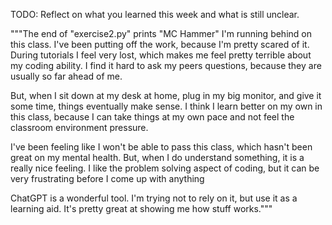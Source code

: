 TODO: Reflect on what you learned this week and what is still unclear.

"""The end of "exercise2.py" prints "MC Hammer"
I'm running behind on this class. I've been putting off the work, because I'm pretty scared of it. During tutorials I feel very lost, which makes me feel pretty terrible about my coding ability. I find it hard to ask my peers questions, because they are usually so far ahead of me.

But, when I sit down at my desk at home, plug in my big monitor, and give it some time, things eventually make sense. I think I learn better on my own in this class, because I can take things at my own pace and not feel the classroom environment pressure.

I've been feeling like I won't be able to pass this class, which hasn't been great on my mental health. But, when I do understand something, it is a really nice feeling. I like the problem solving aspect of coding, but it can be very frustrating before I come up with anything

ChatGPT is a wonderful tool. I'm trying not to rely on it, but use it as a learning aid. It's pretty great at showing me how stuff works."""